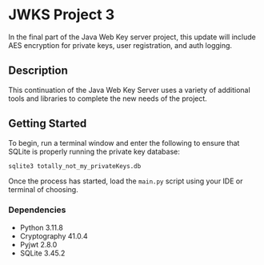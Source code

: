 # JWKS Project 3
In the final part of the Java Web Key server project, this update will include AES encryption for private keys, user registration, and auth logging.

## Description
This continuation of the Java Web Key Server uses a variety of additional tools and libraries to complete the new needs of the project.

## Getting Started
To begin, run a terminal window and enter the following to ensure that SQLite is properly running the private key database:

```sqlite3 totally_not_my_privateKeys.db```

Once the process has started, load the ```main.py``` script using your IDE or terminal of choosing.

### Dependencies
* Python 3.11.8
* Cryptography 41.0.4
* Pyjwt 2.8.0
* SQLite 3.45.2
